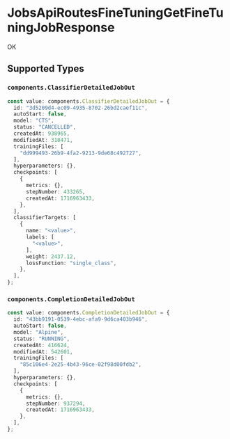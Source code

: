 # JobsApiRoutesFineTuningGetFineTuningJobResponse

OK


## Supported Types

### `components.ClassifierDetailedJobOut`

```typescript
const value: components.ClassifierDetailedJobOut = {
  id: "3d5209d4-ec09-4935-8702-26bd2caef11c",
  autoStart: false,
  model: "CTS",
  status: "CANCELLED",
  createdAt: 938965,
  modifiedAt: 318471,
  trainingFiles: [
    "dd999493-26b9-4fa2-9213-9de68c492727",
  ],
  hyperparameters: {},
  checkpoints: [
    {
      metrics: {},
      stepNumber: 433265,
      createdAt: 1716963433,
    },
  ],
  classifierTargets: [
    {
      name: "<value>",
      labels: [
        "<value>",
      ],
      weight: 2437.12,
      lossFunction: "single_class",
    },
  ],
};
```

### `components.CompletionDetailedJobOut`

```typescript
const value: components.CompletionDetailedJobOut = {
  id: "43bb9191-0539-4ebc-afa9-9d6ca403b946",
  autoStart: false,
  model: "Alpine",
  status: "RUNNING",
  createdAt: 416624,
  modifiedAt: 542601,
  trainingFiles: [
    "85c106e4-2e25-4b43-96ce-02f98d00fdb2",
  ],
  hyperparameters: {},
  checkpoints: [
    {
      metrics: {},
      stepNumber: 937294,
      createdAt: 1716963433,
    },
  ],
};
```

